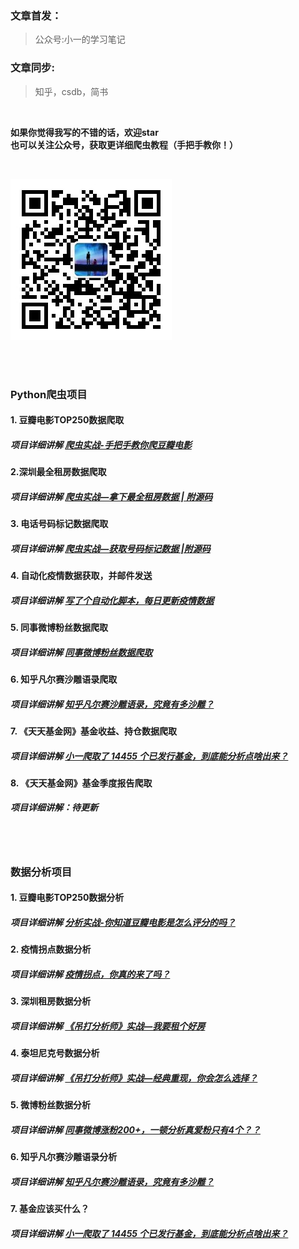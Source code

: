 ### 文章首发：
> 公众号:小一的学习笔记
### 文章同步:
> 知乎，csdb，简书

<br>

**如果你觉得我写的不错的话，欢迎star**<br>
**也可以关注公众号，获取更详细爬虫教程（手把手教你！）**

<br>

![文章首发：公众号『知秋小一』](https://raw.githubusercontent.com/double-point/GraphBed/master/machine_learning/HMM/qrcode_for_gh_8ed0220ce0fe_258.jpg)


<br><br>

### Python爬虫项目
#### 1. 豆瓣电影TOP250数据爬取
##### 项目详细讲解 [爬虫实战-手把手教你爬豆瓣电影](https://mp.weixin.qq.com/s/xo1-cd1EhTViXgGrUZdrVQ)

#### 2.深圳最全租房数据爬取
##### 项目详细讲解 [爬虫实战—拿下最全租房数据 | 附源码](https://mp.weixin.qq.com/s/FC-OyJ5QchkJvyKPrL-lYg)

#### 3. 电话号码标记数据爬取
##### 项目详细讲解 [爬虫实战—获取号码标记数据 |附源码](https://mp.weixin.qq.com/s/XyqSJPh1f31TpnvOokWtKw)

#### 4. 自动化疫情数据获取，并邮件发送
##### 项目详细讲解 [写了个自动化脚本，每日更新疫情数据](https://mp.weixin.qq.com/s/5ViSqItyKdh2pVvqnH_m_Q)

#### 5. 同事微博粉丝数据爬取
##### 项目详细讲解 [同事微博粉丝数据爬取](https://mp.weixin.qq.com/s/FiQljzpqXTbF68anaoCZWA)

#### 6. 知乎凡尔赛沙雕语录爬取
##### 项目详细讲解 [知乎凡尔赛沙雕语录，究竟有多沙雕？](https://mp.weixin.qq.com/s/YkX6U7nsf3byQ4T9NUC-ZA)

#### 7. 《天天基金网》基金收益、持仓数据爬取
##### 项目详细讲解 [小一爬取了 14455 个已发行基金，到底能分析点啥出来？](https://mp.weixin.qq.com/s/-_pxXTQzHo79QPadwhJLFA)

#### 8. 《天天基金网》基金季度报告爬取
##### 项目详细讲解：待更新

<br><br>

### 数据分析项目
#### 1. 豆瓣电影TOP250数据分析
##### 项目详细讲解 [分析实战-你知道豆瓣电影是怎么评分的吗？](https://mp.weixin.qq.com/s/hun-zqk1nGxGyGtzZ7SvdQ)

#### 2. 疫情拐点数据分析
##### 项目详细讲解 [疫情拐点，你真的来了吗？](https://mp.weixin.qq.com/s/3jHXGfZIKjAsXQ8Ry_GB_Q)

#### 3. 深圳租房数据分析
##### 项目详细讲解 [《吊打分析师》实战—我要租个好房](https://mp.weixin.qq.com/s/1V3mqyMhuyRyjPltZO_saQ)

#### 4. 泰坦尼克号数据分析
##### 项目详细讲解 [《吊打分析师》实战—经典重现，你会怎么选择？](https://mp.weixin.qq.com/s/LtYyzecMNRK-0_s5bsELKw)

#### 5. 微博粉丝数据分析
##### 项目详细讲解 [同事微博涨粉200+，一顿分析真爱粉只有4个？？](https://mp.weixin.qq.com/s/FiQljzpqXTbF68anaoCZWA)

#### 6. 知乎凡尔赛沙雕语录分析
##### 项目详细讲解 [知乎凡尔赛沙雕语录，究竟有多沙雕？](https://mp.weixin.qq.com/s/YkX6U7nsf3byQ4T9NUC-ZA)

#### 7. 基金应该买什么？
##### 项目详细讲解 [小一爬取了 14455 个已发行基金，到底能分析点啥出来？](https://mp.weixin.qq.com/s/-_pxXTQzHo79QPadwhJLFA)
<br>



